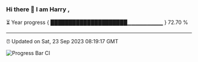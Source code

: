 ### Hi there 👋 I am Harry , 

⏳ Year progress { █████████████████████▁▁▁▁▁▁▁▁▁ } 72.70 %

---

⏰ Updated on Sat, 23 Sep 2023 08:19:17 GMT

![Progress Bar CI](https://github.com/duykhang68/duykhang68/workflows/Progress%20Bar%20CI/badge.svg)
